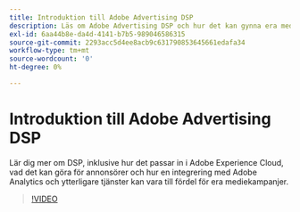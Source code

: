```yaml
---
title: Introduktion till Adobe Advertising DSP
description: Läs om Adobe Advertising DSP och hur det kan gynna era mediekampanjer.
exl-id: 6aa44b8e-da4d-4141-b7b5-989046586315
source-git-commit: 2293acc5d4ee8acb9c631790853645661edafa34
workflow-type: tm+mt
source-wordcount: '0'
ht-degree: 0%

---
```


# Introduktion till Adobe Advertising DSP

Lär dig mer om DSP, inklusive hur det passar in i Adobe Experience Cloud, vad det kan göra för annonsörer och hur en integrering med Adobe Analytics och ytterligare tjänster kan vara till fördel för era mediekampanjer.

>[!VIDEO](https://video.tv.adobe.com/v/339200)
